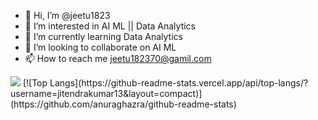 - 👋 Hi, I’m @jeetu1823
- 👀 I’m interested in AI ML || Data Analytics
- 🌱 I’m currently learning Data Analytics
- 💞️ I’m looking to collaborate on AI ML
- 📫 How to reach me jeetu182370@gamil.com

<img src="https://github-readme-stats.vercel.app/api?username=jitendrakumar13&&show_icons=true&title_color=ffffff&icon_color=bb2acf&text_color=daf7dc&bg_color=151515">
[![Top Langs](https://github-readme-stats.vercel.app/api/top-langs/?username=jitendrakumar13&layout=compact)](https://github.com/anuraghazra/github-readme-stats)

<!---
jeetu1823/jeetu1823 is a ✨ special ✨ repository because its `README.md` (this file) appears on your GitHub profile.
You can click the Preview link to take a look at your changes.
--->
